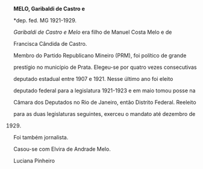 **MELO, Garibaldi de Castro e**



\*dep. fed. MG 1921-1929.



*Garibaldi de Castro e Melo* era filho de Manuel Costa Melo e de

Francisca Cândida de Castro.



Membro do Partido Republicano Mineiro (PRM), foi político de grande

prestígio no município de Prata. Elegeu-se por quatro vezes consecutivas

deputado estadual entre 1907 e 1921. Nesse último ano foi eleito

deputado federal para a legislatura 1921-1923 e em maio tomou posse na

Câmara dos Deputados no Rio de Janeiro, então Distrito Federal. Reeleito

para as duas legislaturas seguintes, exerceu o mandato até dezembro de

1929.



Foi também jornalista.



Casou-se com Elvira de Andrade Melo.



Luciana Pinheiro



